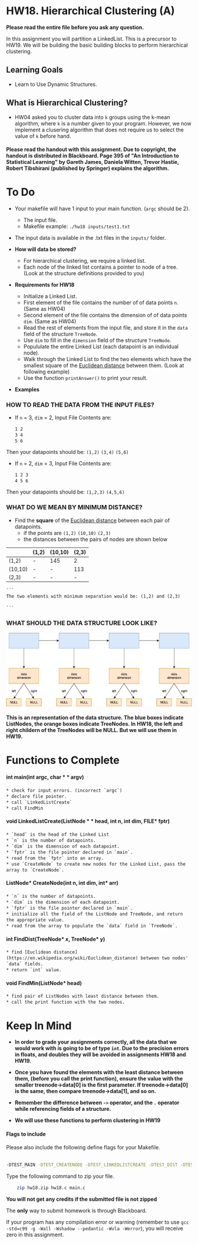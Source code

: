 
# HW18. Hierarchical Clustering (A)


**Please read the entire file before you ask any question.**

In this assignment you will partition a LinkedList. This is a precursor to HW19. We will be building the basic building blocks to perform hierarchical clustering.

## Learning Goals
* Learn to Use Dynamic Structures.

## What is Hierarchical Clustering?
* HW04 asked you to cluster data into `k` groups using the k-mean algorithm, where `k` is a number given to your program. However, we now implement a clusering algorithm that does not require us to select the value of `k` before hand.

#### Please read the handout with this assignment. Due to copyright, the handout is distributed in Blackboard. Page 395 of "An Introduction to Statistical Learning" by Gareth James, Daniela Witten, Trevor Hastie, Robert Tibshirani (published by Springer) explains the algorithm.


# To Do
* Your makefile will have 1 input to your main function. (`argc` should be 2).
	* The input file.
	* Makefile example: `./hw18 inputs/test1.txt`

* The input data is available in the .txt files in the `inputs/` folder.

* **How will data be stored?**
	* For hierarchical clustering, we require a linked list.
	* Each node of the linked list contains a pointer to node of a tree. (Look at the structure definitions provided to you)
	
* **Requirements for HW18**
	* Initialize a Linked List.
	* First element of the file contains the number of of data points `n`. (Same as HW04)
	* Second element of the file contains the dimension of of data points `dim`. (Same as HW04)
	* Read the rest of elements from the input file, and store it in the `data` field of the structure `TreeNode`.
	* Use `dim` to fill in the `dimension` field of the structure `TreeNode`.
	* Popululate the entire Linked List (each datapoint is an individual node).
	* Walk through the Linked List to find the two elements which have the smallest square of the [Euclidean distance](https://en.wikipedia.org/wiki/Euclidean_distance) between them. (Look at following example)
	* Use the function `printAnswer()` to print your result.
	
* **Examples**
### HOW TO READ THE DATA FROM THE INPUT FILES?
* If `n` = 3, `dim` = 2, Input File Contents are: 
	```
	1 2
	3 4
	5 6
	```
Then your datapoints should be: `(1,2)` `(3,4)` `(5,6)`
	
* If `n` = 2, `dim` = 3, Input File Contents are: 
	```
	1 2 3
	4 5 6
	```
Then your datapoints should be: `(1,2,3)` `(4,5,6)`
	
### WHAT DO WE MEAN BY MINIMUM DISTANCE?
* Find the <strong>square</strong> of the [Euclidean distance](https://en.wikipedia.org/wiki/Euclidean_distance) between each pair of datapoints.
	* if the points are `(1,2)` `(10,10)` `(2,3)`
	* the distances between the pairs of nodes are shown below
	
|         | (1,2) | (10,10) | (2,3) |
|---------|-------|---------|-------|
| (1,2)   | -     | 145     | 2     |
| (10,10) | -     | -       | 113   |
| (2,3)   | -     | -       | -     |
	
	```
	The two elements with minimum separation would be: (1,2) and (2,3)
	
	```

### WHAT SHOULD THE DATA STRUCTURE LOOK LIKE?
![](HW18.jpg)
#### This is an representation of the data structure. The blue boxes indicate ListNodes, the orange boxes indicate TreeNodes. In HW18, the left and right childern of the TreeNodes will be NULL. But we will use them in HW19.


# Functions to Complete
#### int main(int argc, char * * argv)
	* check for input errors. (incorrect `argc`)
	* declare file pointer.
	* call `LinkedListCreate`
	* call FindMin

#### void LinkedListCreate(ListNode * * head, int n, int dim, FILE* fptr)
	* `head` is the head of the Linked List
	* `n` is the number of datapoints.
	* `dim` is the dimension of each datapoint.
	* `fptr` is the file pointer declared in `main`.
	* read from the `fptr` into an array.
	* use `CreateNode` to create new nodes for the Linked List, pass the array to `CreateNode`.
	
#### ListNode* CreateNode(int n, int dim, int* arr)
	* `n` is the number of datapoints.
	* `dim` is the dimension of each datapoint.
	* `fptr` is the file pointer declared in `main`.
	* initialize all the field of the ListNode and TreeNode, and return the appropriate value.
	* read from the array to populate the `data` field in `TreeNode`.
	
#### int FindDist(TreeNode* x, TreeNode* y)
	* find [Euclidean distance](https://en.wikipedia.org/wiki/Euclidean_distance) between two nodes' `data` fields.
	* return `int` value.
	
#### void FindMin(ListNode* head)
	* find pair of ListNodes with least distance between them.
	* call the print function with the two nodes.
	
# Keep In Mind

* **In order to grade your assignments correctly, all the data that we would work with is going to be of type `int`. 
Due to the precision errors in floats, and doubles they will be avoided in assignments HW18 and HW19.**

* **Once you have found the elements with the least distance between them, (before you call the print function), ensure the value with the smaller treenode->data[0] is the first parameter. If treenode->data[0] is the same, then compare treenode->data[1], and so on.**

* **Remember the difference between `->` operator, and the `.` operator while referencing fields of a structure.**

* **We will use these functions to perform clustering in HW19**
	


#### Flags to include
Please also include the following define flags for your Makefile.

```bash

-DTEST_MAIN -DTEST_CREATENODE -DTEST_LINKEDLISTCREATE -DTEST_DIST -DTEST_MIN

```

Type the following command to zip your file.
```bash
	zip hw18.zip hw18.c main.c
```
**You will not get any credits if the submitted file is not zipped**

The **only** way to submit homework is through Blackboard.

If your program has any compilation error or warning (remember to use
`gcc -std=c99 -g -Wall -Wshadow --pedantic -Wvla -Werror`), you will
receive zero in this assignment.
